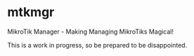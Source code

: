 # mtkmgr
MikroTik Manager - Making Managing MikroTiks Magical!

This is a work in progress, so be prepared to be disappointed.
